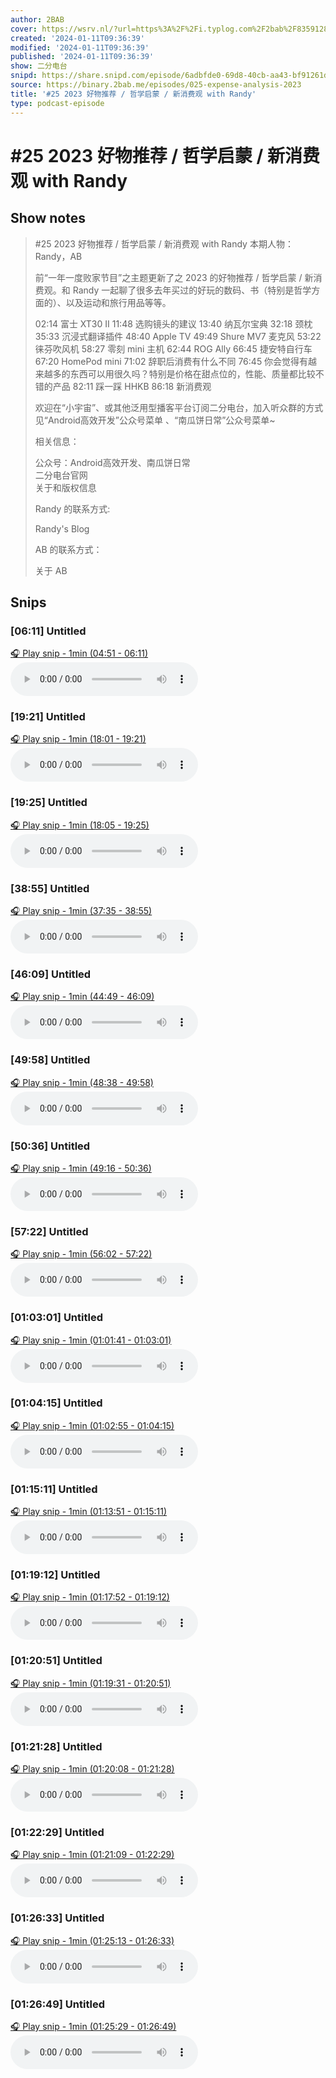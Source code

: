 ```yaml
---
author: 2BAB
cover: https://wsrv.nl/?url=https%3A%2F%2Fi.typlog.com%2F2bab%2F8359128151_471711.png%3Fx-oss-process%3Dstyle%2Fsl&w=200&h=200
created: '2024-01-11T09:36:39'
modified: '2024-01-11T09:36:39'
published: '2024-01-11T09:36:39'
show: 二分电台
snipd: https://share.snipd.com/episode/6adbfde0-69d8-40cb-aa43-bf91261dd485
source: https://binary.2bab.me/episodes/025-expense-analysis-2023
title: '#25 2023 好物推荐 / 哲学启蒙 / 新消费观 with Randy'
type: podcast-episode
---
```


# #25 2023 好物推荐 / 哲学启蒙 / 新消费观 with Randy
## Show notes
> #25 2023 好物推荐 / 哲学启蒙 / 新消费观 with Randy 
> 本期人物：Randy，AB
> 
> 前“一年一度败家节目”之主题更新了之 2023 的好物推荐 / 哲学启蒙 / 新消费观。和 Randy 一起聊了很多去年买过的好玩的数码、书（特别是哲学方面的）、以及运动和旅行用品等等。
> 
> 
> 02:14  富士 XT30 II 
> 11:48  选购镜头的建议 
> 13:40  纳瓦尔宝典 
> 32:18  颈枕 
> 35:33  沉浸式翻译插件 
> 48:40  Apple TV 
> 49:49  Shure MV7 麦克风 
> 53:22  徕芬吹风机 
> 58:27  零刻 mini 主机 
> 62:44  ROG Ally 
> 66:45  捷安特自行车 
> 67:20  HomePod mini 
> 71:02  辞职后消费有什么不同 
> 76:45  你会觉得有越来越多的东西可以用很久吗？特别是价格在甜点位的，性能、质量都比较不错的产品 
> 82:11  踩一踩 HHKB 
> 86:18  新消费观 
> 
> 欢迎在“小宇宙”、或其他泛用型播客平台订阅二分电台，加入听众群的方式见“Android高效开发”公众号菜单 、“南瓜饼日常”公众号菜单~
> 
> 相关信息：
> 
> 
> 公众号：Android高效开发、南瓜饼日常  
> 二分电台官网  
> 关于和版权信息  
> 
> Randy 的联系方式:
> 
> 
> Randy's Blog  
> 
> AB 的联系方式：
> 
> 
> 关于 AB

## Snips
### [06:11] Untitled
[🎧 Play snip - 1min️ (04:51 - 06:11)](https://share.snipd.com/snip/d1275283-9c8b-4a80-9ddd-639cbcdfd76a)
<audio controls> <source src="https://chrt.fm/track/15D3AF/r.typlog.com/eyJzIjoxODIzLCJlIjo3Mzk5NiwidCI6MX0._0NbwQdPYtMW92gmTJbppJ9HWCM/2bab/8295029762_887703.mp3#t=04:51,06:11"> </audio>
### [19:21] Untitled
[🎧 Play snip - 1min️ (18:01 - 19:21)](https://share.snipd.com/snip/e58a649d-1e74-4a0b-bb62-91ea16fd7287)
<audio controls> <source src="https://chrt.fm/track/15D3AF/r.typlog.com/eyJzIjoxODIzLCJlIjo3Mzk5NiwidCI6MX0._0NbwQdPYtMW92gmTJbppJ9HWCM/2bab/8295029762_887703.mp3#t=18:01,19:21"> </audio>
### [19:25] Untitled
[🎧 Play snip - 1min️ (18:05 - 19:25)](https://share.snipd.com/snip/87e10cac-10da-4685-8379-2e8b7ca8d615)
<audio controls> <source src="https://chrt.fm/track/15D3AF/r.typlog.com/eyJzIjoxODIzLCJlIjo3Mzk5NiwidCI6MX0._0NbwQdPYtMW92gmTJbppJ9HWCM/2bab/8295029762_887703.mp3#t=18:05,19:25"> </audio>
### [38:55] Untitled
[🎧 Play snip - 1min️ (37:35 - 38:55)](https://share.snipd.com/snip/c55c6c2f-89a3-4fee-81b0-2a40ce98b09f)
<audio controls> <source src="https://chrt.fm/track/15D3AF/r.typlog.com/eyJzIjoxODIzLCJlIjo3Mzk5NiwidCI6MX0._0NbwQdPYtMW92gmTJbppJ9HWCM/2bab/8295029762_887703.mp3#t=37:35,38:55"> </audio>
### [46:09] Untitled
[🎧 Play snip - 1min️ (44:49 - 46:09)](https://share.snipd.com/snip/1d650c9c-3e28-4c3a-932e-2071a73d6c6c)
<audio controls> <source src="https://chrt.fm/track/15D3AF/r.typlog.com/eyJzIjoxODIzLCJlIjo3Mzk5NiwidCI6MX0._0NbwQdPYtMW92gmTJbppJ9HWCM/2bab/8295029762_887703.mp3#t=44:49,46:09"> </audio>
### [49:58] Untitled
[🎧 Play snip - 1min️ (48:38 - 49:58)](https://share.snipd.com/snip/89fb1da3-c9c6-4614-8244-d9a494586129)
<audio controls> <source src="https://chrt.fm/track/15D3AF/r.typlog.com/eyJzIjoxODIzLCJlIjo3Mzk5NiwidCI6MX0._0NbwQdPYtMW92gmTJbppJ9HWCM/2bab/8295029762_887703.mp3#t=48:38,49:58"> </audio>
### [50:36] Untitled
[🎧 Play snip - 1min️ (49:16 - 50:36)](https://share.snipd.com/snip/7a1250f4-4e5f-43bc-bb8f-54ba595debd1)
<audio controls> <source src="https://chrt.fm/track/15D3AF/r.typlog.com/eyJzIjoxODIzLCJlIjo3Mzk5NiwidCI6MX0._0NbwQdPYtMW92gmTJbppJ9HWCM/2bab/8295029762_887703.mp3#t=49:16,50:36"> </audio>
### [57:22] Untitled
[🎧 Play snip - 1min️ (56:02 - 57:22)](https://share.snipd.com/snip/16eab256-fb38-41be-b0ca-8abece50e060)
<audio controls> <source src="https://chrt.fm/track/15D3AF/r.typlog.com/eyJzIjoxODIzLCJlIjo3Mzk5NiwidCI6MX0._0NbwQdPYtMW92gmTJbppJ9HWCM/2bab/8295029762_887703.mp3#t=56:02,57:22"> </audio>
### [01:03:01] Untitled
[🎧 Play snip - 1min️ (01:01:41 - 01:03:01)](https://share.snipd.com/snip/43540f07-c27b-48f0-82ab-34b3d0be9da1)
<audio controls> <source src="https://chrt.fm/track/15D3AF/r.typlog.com/eyJzIjoxODIzLCJlIjo3Mzk5NiwidCI6MX0._0NbwQdPYtMW92gmTJbppJ9HWCM/2bab/8295029762_887703.mp3#t=01:01:41,01:03:01"> </audio>
### [01:04:15] Untitled
[🎧 Play snip - 1min️ (01:02:55 - 01:04:15)](https://share.snipd.com/snip/ddaaf535-9522-434d-acfe-96575f01a2c2)
<audio controls> <source src="https://chrt.fm/track/15D3AF/r.typlog.com/eyJzIjoxODIzLCJlIjo3Mzk5NiwidCI6MX0._0NbwQdPYtMW92gmTJbppJ9HWCM/2bab/8295029762_887703.mp3#t=01:02:55,01:04:15"> </audio>
### [01:15:11] Untitled
[🎧 Play snip - 1min️ (01:13:51 - 01:15:11)](https://share.snipd.com/snip/5ab69f1f-f477-43d3-9f85-3c0d1d471081)
<audio controls> <source src="https://chrt.fm/track/15D3AF/r.typlog.com/eyJzIjoxODIzLCJlIjo3Mzk5NiwidCI6MX0._0NbwQdPYtMW92gmTJbppJ9HWCM/2bab/8295029762_887703.mp3#t=01:13:51,01:15:11"> </audio>
### [01:19:12] Untitled
[🎧 Play snip - 1min️ (01:17:52 - 01:19:12)](https://share.snipd.com/snip/2a713496-a4b3-4c54-9551-5aaace5df3f6)
<audio controls> <source src="https://chrt.fm/track/15D3AF/r.typlog.com/eyJzIjoxODIzLCJlIjo3Mzk5NiwidCI6MX0._0NbwQdPYtMW92gmTJbppJ9HWCM/2bab/8295029762_887703.mp3#t=01:17:52,01:19:12"> </audio>
### [01:20:51] Untitled
[🎧 Play snip - 1min️ (01:19:31 - 01:20:51)](https://share.snipd.com/snip/7020706c-0567-49e9-a34d-07014990b883)
<audio controls> <source src="https://chrt.fm/track/15D3AF/r.typlog.com/eyJzIjoxODIzLCJlIjo3Mzk5NiwidCI6MX0._0NbwQdPYtMW92gmTJbppJ9HWCM/2bab/8295029762_887703.mp3#t=01:19:31,01:20:51"> </audio>
### [01:21:28] Untitled
[🎧 Play snip - 1min️ (01:20:08 - 01:21:28)](https://share.snipd.com/snip/0acf1326-2ff9-43f4-964a-4b5245e91d2d)
<audio controls> <source src="https://chrt.fm/track/15D3AF/r.typlog.com/eyJzIjoxODIzLCJlIjo3Mzk5NiwidCI6MX0._0NbwQdPYtMW92gmTJbppJ9HWCM/2bab/8295029762_887703.mp3#t=01:20:08,01:21:28"> </audio>
### [01:22:29] Untitled
[🎧 Play snip - 1min️ (01:21:09 - 01:22:29)](https://share.snipd.com/snip/2ba6f4b6-424d-4807-ade3-7ef8d0ae4c1b)
<audio controls> <source src="https://chrt.fm/track/15D3AF/r.typlog.com/eyJzIjoxODIzLCJlIjo3Mzk5NiwidCI6MX0._0NbwQdPYtMW92gmTJbppJ9HWCM/2bab/8295029762_887703.mp3#t=01:21:09,01:22:29"> </audio>
### [01:26:33] Untitled
[🎧 Play snip - 1min️ (01:25:13 - 01:26:33)](https://share.snipd.com/snip/6e6b3468-6826-4254-aad4-12d04ad66eb6)
<audio controls> <source src="https://chrt.fm/track/15D3AF/r.typlog.com/eyJzIjoxODIzLCJlIjo3Mzk5NiwidCI6MX0._0NbwQdPYtMW92gmTJbppJ9HWCM/2bab/8295029762_887703.mp3#t=01:25:13,01:26:33"> </audio>
### [01:26:49] Untitled
[🎧 Play snip - 1min️ (01:25:29 - 01:26:49)](https://share.snipd.com/snip/3c0447c7-4620-456b-a0bb-7afd0801fda7)
<audio controls> <source src="https://chrt.fm/track/15D3AF/r.typlog.com/eyJzIjoxODIzLCJlIjo3Mzk5NiwidCI6MX0._0NbwQdPYtMW92gmTJbppJ9HWCM/2bab/8295029762_887703.mp3#t=01:25:29,01:26:49"> </audio>
